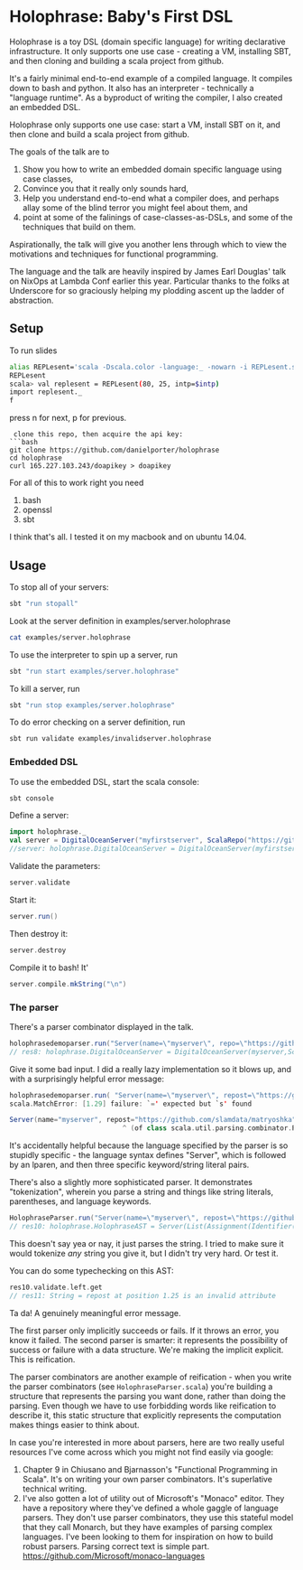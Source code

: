 # Holophrase: Baby's First DSL
Holophrase is a toy DSL (domain specific language) for writing declarative infrastructure. It only supports one use case - creating a VM, installing SBT, and then cloning and building a scala project from github.
 
It's a fairly minimal end-to-end example of a compiled language. It compiles down to bash and python. It also has an interpreter - technically a "language runtime". As a byproduct of writing the compiler, I also created an embedded DSL.

Holophrase only supports one use case: start a VM, install SBT on it, and then clone and build a scala project from github. 

The goals of the talk are to 
1. Show you how to write an embedded domain specific language using case classes,
2. Convince you that it really only sounds hard,
3. Help you understand end-to-end what a compiler does, and perhaps allay some of the blind terror you might feel about them, and
4. point at some of the falinings of case-classes-as-DSLs, and some of the techniques that build on them.

Aspirationally, the talk will give you another lens through which to view the motivations and techniques for functional programming.

The language and the talk are heavily inspired by James Earl Douglas' talk on NixOps at Lambda Conf earlier this year. Particular thanks to the folks at Underscore for so graciously helping my plodding ascent up the ladder of abstraction.

## Setup
To run slides
```bash
alias REPLesent='scala -Dscala.color -language:_ -nowarn -i REPLesent.scala'
REPLesent
scala> val replesent = REPLesent(80, 25, intp=$intp)
import replesent._
f
```
press n for next, p for previous.
```
 clone this repo, then acquire the api key:
```bash
git clone https://github.com/danielporter/holophrase
cd holophrase
curl 165.227.103.243/doapikey > doapikey
```

For all of this to work right you need
1. bash
2. openssl
3. sbt

I think that's all. I tested it on my macbook and on ubuntu 14.04.
## Usage
To stop all of your servers:
```bash
sbt "run stopall"
```
Look at the server definition in examples/server.holophrase
```bash
cat examples/server.holophrase
```
To use the interpreter to spin up a server, run
```bash
sbt "run start examples/server.holophrase"
```

To kill a server, run
```bash
sbt "run stop examples/server.holophrase"
```

To do error checking on a server definition, run
```bash
sbt run validate examples/invalidserver.holophrase
```

### Embedded DSL
To use the embedded DSL, start the scala console:
```bash
sbt console
```

Define a server:
```scala
import holophrase._
val server = DigitalOceanServer("myfirstserver", ScalaRepo("https://github.com/danielporter/holophrase.git", SBTCommand("compile")))
//server: holophrase.DigitalOceanServer = DigitalOceanServer(myfirstserver,ScalaRepo(https://github.com/danielporter/holophrase.git,SBTCommand(compile)))
```

Validate the parameters:
```scala
server.validate
```
Start it:
```scala
server.run()
```

Then destroy it:
```scala
server.destroy
```

Compile it to bash! It'
```scala
server.compile.mkString("\n")
```


### The parser

There's a parser combinator displayed in the talk. 
```scala
holophrasedemoparser.run("Server(name=\"myserver\", repo=\"https://github.com/slamdata/matryoshka.git\", command=\"compile\")")
// res8: holophrase.DigitalOceanServer = DigitalOceanServer(myserver,ScalaRepo(https://github.com/slamdata/matryoshka.git,SBTCommand(compile)))

```

Give it some bad input. I did a really lazy implementation so it blows up, and with a surprisingly helpful error message:
```scala
holophrasedemoparser.run( "Server(name=\"myserver\", repost=\"https://github.com/slamdata/matryoshka\", command=\"build\")")
scala.MatchError: [1.29] failure: `=' expected but `s' found

Server(name="myserver", repost="https://github.com/slamdata/matryoshka", command="build")
                            ^ (of class scala.util.parsing.combinator.Parsers$Failure)
```
It's accidentally helpful because the language specified by the parser is so stupidly specific - the language syntax defines "Server", which is followed by an lparen, and then three specific keyword/string literal pairs.

There's also a slightly more sophisticated parser. It demonstrates "tokenization", wherein you parse a string and things like string literals, parentheses, and language keywords. 

```scala
HolophraseParser.run("Server(name=\"myserver\", repost=\"https://github.com/slamdata/matryoshka\", command=\"build\")")
// res10: holophrase.HolophraseAST = Server(List(Assignment(Identifier(name),StringLiteral("myserver")), Assignment(Identifier(repost),StringLiteral("https://github.com/slamdata/matryoshka")), Assignment(Identifier(command),StringLiteral("build"))))
```

This doesn't say yea or nay, it just parses the string. I tried to make sure it would tokenize *any* string you give it, but I didn't try very hard. Or test it.

You can do some typechecking on this AST:
```scala
res10.validate.left.get
// res11: String = repost at position 1.25 is an invalid attribute

```
Ta da! A genuinely meaningful error message.


The first parser only implicitly succeeds or fails. If it throws an error, you know it failed. The second parser is smarter: it represents the possibility of success or failure with a data structure. We're making the implicit explicit. This is reification.

The parser combinators are another example of reification - when you write the parser combinators (see `HolophraseParser.scala`) you're building a structure that represents the parsing you want done, rather than doing the parsing. Even though we have to use forbidding words like reification to describe it, this static structure that explicitly represents the computation makes things easier to think about.

In case you're interested in more about parsers, here are two really useful resources I've come across which you might not find easily via google:

1. Chapter 9 in Chiusano and Bjarnasson's "Functional Programming in Scala". It's on writing your own parser combinators. It's superlative technical writing.
2. I've also gotten a lot of utility out of Microsoft's "Monaco" editor. They have a repository where they've defined a whole gaggle of language parsers. They don't use parser combinators, they use this stateful model that they call Monarch, but they have examples of parsing complex languages. I've been looking to them for inspiration on how to build robust parsers. Parsing correct text is simple part. https://github.com/Microsoft/monaco-languages

